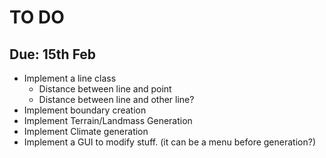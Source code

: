 # TO DO

## Due: 15th Feb
+ Implement a line class
  - Distance between line and point
  - Distance between line and other line?
+ Implement boundary creation
+ Implement Terrain/Landmass Generation
+ Implement Climate generation
+ Implement a GUI to modify stuff. (it can be a menu before generation?)
